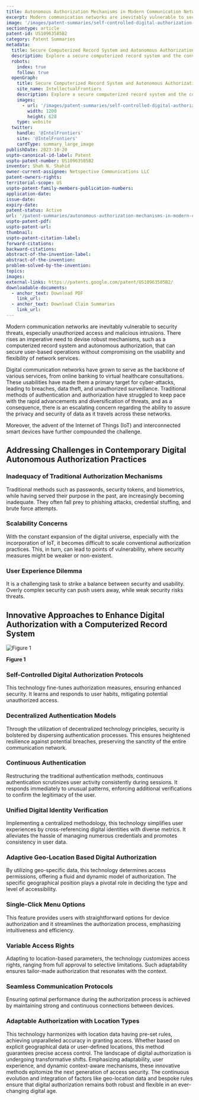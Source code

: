 ```yaml
---
title: Autonomous Authorization Mechanisms in Modern Communication Networks
excerpt: Modern communication networks are inevitably vulnerable to security threats, especially unauthorized access and malicious intrusions.
image: '/images/patent-summaries/self-controlled-digital-authorization-over-communication-networks-us11874949b2.webp'
sectiontype: article
patent-id: US10963585B2
category: Patent Summaries
metadata:
  title: Secure Computerized Record System and Autonomous Authorization in Healthcare | IntellectualFrontiers
  description: Explore a secure computerized record system and the convenience of autonomous authorization in healthcare.
  robots:
    index: true
    follow: true
  openGraph:
    title: Secure Computerized Record System and Autonomous Authorization in Healthcare | IntellectualFrontiers
    site_name: IntellectualFrontiers
    description: Explore a secure computerized record system and the convenience of autonomous authorization in healthcare.
    images:
      - url: '/images/patent-summaries/self-controlled-digital-authorization-over-communication-networks-us11874949b2.webp'
        width: 1200
        height: 628
    type: website
  twitter:
    handle: '@IntelFrontiers'
    site: '@IntelFrontiers'
    cardType: summary_large_image
publishDate: 2023-10-20
uspto-canonical-id-label: Patent
uspto-patent-number: US10963585B2
inventor: Shah N. Shahid
owner-current-assignee: Netspective Communications LLC
patent-owners-rights:
territorial-scope: US
uspto-patent-family-members-publication-numbers:
application-date:
issue-date:
expiry-date:
patent-status: Active
url: '/patent-summaries/autonomous-authorization-mechanisms-in-modern-communication-networks'
uspto-patent-pdf:
uspto-patent-url:
thumbnail:
uspto-patent-citation-label:
forward-citations:
backward-citations:
abstract-of-the-invention-label:
abstract-of-the-invention:
problem-solved-by-the-invention:
topics:
images:
external-links: https://patents.google.com/patent/US10963585B2/
downloadable-documents:
  - anchor_text: Download PDF
    link_url:
  - anchor_text: Download Claim Summaries
    link_url:
---
```


Modern communication networks are inevitably vulnerable to security threats, especially unauthorized access and malicious intrusions. There rises an imperative need to devise robust mechanisms, such as a computerized record system and autonomous authorization, that can secure user-based operations without compromising on the usability and flexibility of network services.

Digital communication networks have grown to serve as the backbone of various services, from online banking to virtual healthcare consultations. These usabilities have made them a primary target for cyber-attacks, leading to breaches, data theft, and unauthorized surveillance. Traditional methods of authentication and authorization have struggled to keep pace with the rapid advancements and diversification of threats, and as a consequence, there is an escalating concern regarding the ability to assure the privacy and security of data as it travels across these networks.

Moreover, the advent of the Internet of Things (IoT) and interconnected smart devices have further compounded the challenge.

## Addressing Challenges in Contemporary Digital Autonomous Authorization Practices

### Inadequacy of Traditional Authorization Mechanisms

Traditional methods such as passwords, security tokens, and biometrics, while having served their purpose in the past, are increasingly becoming inadequate. They often fall prey to phishing attacks, credential stuffing, and brute force attempts.

### Scalability Concerns

With the constant expansion of the digital universe, especially with the incorporation of IoT, it becomes difficult to scale conventional authorization practices. This, in turn, can lead to points of vulnerability, where security measures might be weaker or non-existent.

### User Experience Dilemma

It is a challenging task to strike a balance between security and usability. Overly complex security can push users away, while weak security risks threats.

## Innovative Approaches to Enhance Digital Authorization with a Computerized Record System

<div class="center-elements">

![Figure 1](/images/patent-summaries/us10963585b2-image-1.png)

**Figure 1**

</div>

### Self-Controlled Digital Authorization Protocols

This technology fine-tunes authorization measures, ensuring enhanced security. It learns and responds to user habits, mitigating potential unauthorized access.

### Decentralized Authentication Models

Through the utilization of decentralized technology principles, security is bolstered by dispersing authentication processes. This ensures heightened resilience against potential breaches, preserving the sanctity of the entire communication network.

### Continuous Authentication

Restructuring the traditional authentication methods, continuous authentication scrutinizes user activity consistently during sessions. It responds immediately to unusual patterns, enforcing additional verifications to confirm the legitimacy of the user.

### Unified Digital Identity Verification

Implementing a centralized methodology, this technology simplifies user experiences by cross-referencing digital identities with diverse metrics. It alleviates the hassle of managing numerous credentials and promotes consistency in user data.

### Adaptive Geo-Location Based Digital Authorization

By utilizing geo-specific data, this technology determines access permissions, offering a fluid and dynamic model of authorization. The specific geographical position plays a pivotal role in deciding the type and level of accessibility.

### Single-Click Menu Options

This feature provides users with straightforward options for device authorization and it streamlines the authorization process, emphasizing intuitiveness and efficiency.

### Variable Access Rights

Adapting to location-based parameters, the technology customizes access rights, ranging from full approval to selective limitations. Such adaptability ensures tailor-made authorization that resonates with the context.

### Seamless Communication Protocols

Ensuring optimal performance during the authorization process is achieved by maintaining strong and continuous connections between devices.

### Adaptable Authorization with Location Types

This technology harmonizes with location data having pre-set rules, achieving unparalleled accuracy in granting access. Whether based on explicit geographical data or user-defined locations, this method guarantees precise access control.
The landscape of digital authorization is undergoing transformative shifts. Emphasizing adaptability, user experience, and dynamic context-aware mechanisms, these innovative methods epitomize the next generation of access security. The continuous evolution and integration of factors like geo-location data and bespoke rules ensure that digital authorization remains both robust and flexible in an ever-changing digital age.
